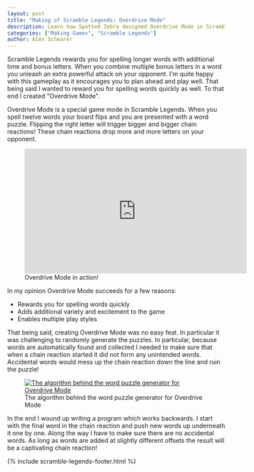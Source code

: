 ```yaml
---
layout: post
title: "Making of Scramble Legends: Overdrive Mode"
description: Learn how Spotted Zebra designed Overdrive Mode in Scramble Legends. Scramble Legends is a social, turn based word game for Windows 8. Spell words to bury your opponent in letters!
categories: ["Making Games", "Scramble Legends"]
author: Alex Schearer
---
```


Scramble Legends rewards you for spelling 
longer words with additional time and bonus letters. When you combine multiple 
bonus letters in a word you unleash an extra powerful attack on your opponent. 
I'm quite happy with this gameplay as it encourages you to plan ahead and play 
well. That being said I wanted to reward you for spelling words quickly as well. 
To that end I created "Overdrive Mode".

Overdrive Mode is a special game mode in Scramble Legends. When you spell twelve 
words your board flips and you are presented with a word puzzle. Flipping the right 
letter will trigger bigger and bigger chain reactions! These chain reactions drop 
more and more letters on your opponent. 

<figure>
    <iframe width="512" height="288" src="http://www.youtube.com/embed/nyMXuGycfvs" frameborder="0" allowfullscreen></iframe>
    <figcaption>Overdrive Mode in action!</figcaption>
</figure>

In my opinion Overdrive Mode succeeds for a few reasons:

  * Rewards you for spelling words quickly
  * Adds additional variety and excitement to the game
  * Enables multiple play styles

That being said, creating Overdrive Mode was no easy feat. In particular it was 
challenging to randomly generate the puzzles. In particular, because words are 
automatically found and collected I needed to make sure that when a chain reaction 
started it did not form any unintended words. Accidental words would mess up the 
chain reaction down the line and ruin the puzzle! 

<figure>
    <a href="{{site.url}}/img/posts/2013-05-03-Scramble Legends Overdrive Mode/puzzle-algorithm.jpg">
        <img src="{{site.url}}/img/posts/2013-05-03-Scramble Legends Overdrive Mode/puzzle-algorithm.thumb.jpg" alt="The algorithm behind the word puzzle generator for Overdrive Mode" />
    </a>
    <figcaption>The algorithm behind the word puzzle generator for Overdrive Mode</figcaption>
</figure>

In the end I wound up writing a program which works backwards. I start with the 
final word in the chain reaction and push new words up underneath it one by one. 
Along the way I have to make sure there are no accidental words. As long as words 
are added at slightly different offsets the result will be a captivating chain 
reaction!

{% include scramble-legends-footer.html %}